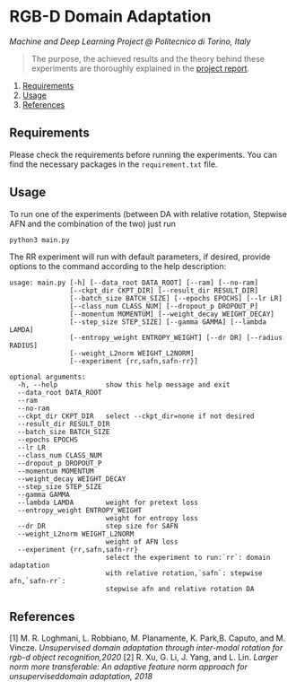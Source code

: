 # RGB-D Domain Adaptation
_Machine and Deep Learning Project @ Politecnico di Torino, Italy_

> The purpose, the achieved results and the theory behind these experiments are thoroughly explained in the [project report](https://github.com/toyo97/rgbd-domain-adaptation/blob/master/report.pdf).

1. [Requirements](#requirements)
2. [Usage](#usage)
3. [References](#references)

## Requirements
Please check the requirements before running the experiments. You can find the necessary packages in the `requirement.txt` file.

## Usage
To run one of the experiments (between DA with relative rotation, Stepwise AFN and the combination of the two) just run

```bash
python3 main.py
```
The RR experiment will run with default parameters, if desired, provide options to the command according to the help description:

```
usage: main.py [-h] [--data_root DATA_ROOT] [--ram] [--no-ram]
               [--ckpt_dir CKPT_DIR] [--result_dir RESULT_DIR]
               [--batch_size BATCH_SIZE] [--epochs EPOCHS] [--lr LR]
               [--class_num CLASS_NUM] [--dropout_p DROPOUT_P]
               [--momentum MOMENTUM] [--weight_decay WEIGHT_DECAY]
               [--step_size STEP_SIZE] [--gamma GAMMA] [--lambda LAMDA]
               [--entropy_weight ENTROPY_WEIGHT] [--dr DR] [--radius RADIUS]
               [--weight_L2norm WEIGHT_L2NORM]
               [--experiment {rr,safn,safn-rr}]

optional arguments:
  -h, --help            show this help message and exit
  --data_root DATA_ROOT
  --ram
  --no-ram
  --ckpt_dir CKPT_DIR   select --ckpt_dir=none if not desired
  --result_dir RESULT_DIR
  --batch_size BATCH_SIZE
  --epochs EPOCHS
  --lr LR
  --class_num CLASS_NUM
  --dropout_p DROPOUT_P
  --momentum MOMENTUM
  --weight_decay WEIGHT_DECAY
  --step_size STEP_SIZE
  --gamma GAMMA
  --lambda LAMDA        weight for pretext loss
  --entropy_weight ENTROPY_WEIGHT
                        weight for entropy loss
  --dr DR               step size for SAFN
  --weight_L2norm WEIGHT_L2NORM
                        weight of AFN loss
  --experiment {rr,safn,safn-rr}
                        select the experiment to run:`rr`: domain adaptation
                        with relative rotation,`safn`: stepwise afn,`safn-rr`:
                        stepwise afn and relative rotation DA
```

## References

[1] M.  R.  Loghmani,  L.  Robbiano,  M.  Planamente,  K.  Park,B.  Caputo,  and  M.  Vincze. _Unsupervised  domain  adaptation through inter-modal rotation for rgb-d object recognition,2020_
[2] R. Xu, G. Li, J. Yang, and L. Lin. _Larger norm more transferable: An adaptive feature norm approach for unsuperviseddomain adaptation, 2018_

